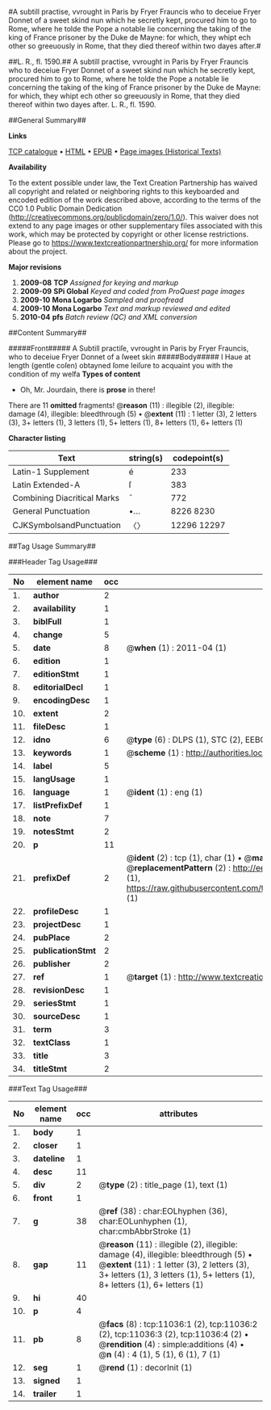 #A subtill practise, vvrought in Paris by Fryer Frauncis who to deceiue Fryer Donnet of a sweet skind nun which he secretly kept, procured him to go to Rome, where he tolde the Pope a notable lie concerning the taking of the king of France prisoner by the Duke de Mayne: for which, they whipt ech other so greeuously in Rome, that they died thereof within two dayes after.#

##L. R., fl. 1590.##
A subtill practise, vvrought in Paris by Fryer Frauncis who to deceiue Fryer Donnet of a sweet skind nun which he secretly kept, procured him to go to Rome, where he tolde the Pope a notable lie concerning the taking of the king of France prisoner by the Duke de Mayne: for which, they whipt ech other so greeuously in Rome, that they died thereof within two dayes after.
L. R., fl. 1590.

##General Summary##

**Links**

[TCP catalogue](http://www.ota.ox.ac.uk/tcp/)  • 
[HTML](http://tei.it.ox.ac.uk/tcp/Texts-HTML/free/A10/A10299.html)  • 
[EPUB](http://tei.it.ox.ac.uk/tcp/Texts-EPUB/free/A10/A10299.epub) • 
[Page images (Historical Texts)](https://historicaltexts.jisc.ac.uk/eebo-99846093e)

**Availability**

To the extent possible under law, the Text Creation Partnership has waived all copyright and related or neighboring rights to this keyboarded and encoded edition of the work described above, according to the terms of the CC0 1.0 Public Domain Dedication (http://creativecommons.org/publicdomain/zero/1.0/). This waiver does not extend to any page images or other supplementary files associated with this work, which may be protected by copyright or other license restrictions. Please go to https://www.textcreationpartnership.org/ for more information about the project.

**Major revisions**

1. __2009-08__ __TCP__ *Assigned for keying and markup*
1. __2009-09__ __SPi Global__ *Keyed and coded from ProQuest page images*
1. __2009-10__ __Mona Logarbo__ *Sampled and proofread*
1. __2009-10__ __Mona Logarbo__ *Text and markup reviewed and edited*
1. __2010-04__ __pfs__ *Batch review (QC) and XML conversion*

##Content Summary##

#####Front#####
A Subtill practiſe, vvrought in Paris by Fryer Frauncis, who to deceiue Fryer Donnet of a ſweet skin
#####Body#####
I Haue at length (gentle coſen) obtayned ſome leiſure to acquaint you with the condition of my welfa
**Types of content**

  * Oh, Mr. Jourdain, there is **prose** in there!

There are 11 **omitted** fragments! 
 @__reason__ (11) : illegible (2), illegible: damage (4), illegible: bleedthrough (5)  •  @__extent__ (11) : 1 letter (3), 2 letters (3), 3+ letters (1), 3 letters (1), 5+ letters (1), 8+ letters (1), 6+ letters (1)

**Character listing**


|Text|string(s)|codepoint(s)|
|---|---|---|
|Latin-1 Supplement|é|233|
|Latin Extended-A|ſ|383|
|Combining             Diacritical Marks|̄|772|
|General Punctuation|•…|8226 8230|
|CJKSymbolsandPunctuation|〈〉|12296 12297|

##Tag Usage Summary##

###Header Tag Usage###

|No|element name|occ|attributes|
|---|---|---|---|
|1.|__author__|2||
|2.|__availability__|1||
|3.|__biblFull__|1||
|4.|__change__|5||
|5.|__date__|8| @__when__ (1) : 2011-04 (1)|
|6.|__edition__|1||
|7.|__editionStmt__|1||
|8.|__editorialDecl__|1||
|9.|__encodingDesc__|1||
|10.|__extent__|2||
|11.|__fileDesc__|1||
|12.|__idno__|6| @__type__ (6) : DLPS (1), STC (2), EEBO-CITATION (1), PROQUEST (1), VID (1)|
|13.|__keywords__|1| @__scheme__ (1) : http://authorities.loc.gov/ (1)|
|14.|__label__|5||
|15.|__langUsage__|1||
|16.|__language__|1| @__ident__ (1) : eng (1)|
|17.|__listPrefixDef__|1||
|18.|__note__|7||
|19.|__notesStmt__|2||
|20.|__p__|11||
|21.|__prefixDef__|2| @__ident__ (2) : tcp (1), char (1)  •  @__matchPattern__ (2) : ([0-9\-]+):([0-9IVX]+) (1), (.+) (1)  •  @__replacementPattern__ (2) : http://eebo.chadwyck.com/downloadtiff?vid=$1&page=$2 (1), https://raw.githubusercontent.com/textcreationpartnership/Texts/master/tcpchars.xml#$1 (1)|
|22.|__profileDesc__|1||
|23.|__projectDesc__|1||
|24.|__pubPlace__|2||
|25.|__publicationStmt__|2||
|26.|__publisher__|2||
|27.|__ref__|1| @__target__ (1) : http://www.textcreationpartnership.org/docs/. (1)|
|28.|__revisionDesc__|1||
|29.|__seriesStmt__|1||
|30.|__sourceDesc__|1||
|31.|__term__|3||
|32.|__textClass__|1||
|33.|__title__|3||
|34.|__titleStmt__|2||


###Text Tag Usage###

|No|element name|occ|attributes|
|---|---|---|---|
|1.|__body__|1||
|2.|__closer__|1||
|3.|__dateline__|1||
|4.|__desc__|11||
|5.|__div__|2| @__type__ (2) : title_page (1), text (1)|
|6.|__front__|1||
|7.|__g__|38| @__ref__ (38) : char:EOLhyphen (36), char:EOLunhyphen (1), char:cmbAbbrStroke (1)|
|8.|__gap__|11| @__reason__ (11) : illegible (2), illegible: damage (4), illegible: bleedthrough (5)  •  @__extent__ (11) : 1 letter (3), 2 letters (3), 3+ letters (1), 3 letters (1), 5+ letters (1), 8+ letters (1), 6+ letters (1)|
|9.|__hi__|40||
|10.|__p__|4||
|11.|__pb__|8| @__facs__ (8) : tcp:11036:1 (2), tcp:11036:2 (2), tcp:11036:3 (2), tcp:11036:4 (2)  •  @__rendition__ (4) : simple:additions (4)  •  @__n__ (4) : 4 (1), 5 (1), 6 (1), 7 (1)|
|12.|__seg__|1| @__rend__ (1) : decorInit (1)|
|13.|__signed__|1||
|14.|__trailer__|1||
